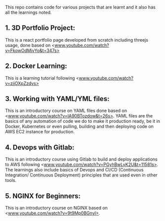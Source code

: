 This repo contains code for various projects that are learnt and it also has all the learnings noted.

## 1. 3D Portfolio Project:

This is a react portfolio page developed from scratch including threejs usage, done based on 
<www.youtube.com/watch?v=FkowOdMjvYo&t=347s>

## 2. Docker Learning:

This is a learning tutorial following <www.youtube.com/watch?v=zijOXpZzdvs>

## 3. Working with YAML/YML files:

This is an introductory course on YAML files done based on <www.youtube.com/watch?v=IA90BTozdow&t=26s>. YAML files are the basics of any automation of code we do to make it production ready, be it in Docker, Kubernetes or even pulling, building and then deploying code on AWS EC2 instance for production.

## 4. Devops with Gitlab:

This is an introductory course using Gitlab to build and deploy applications to AWS following <www.youtube.com/watch?v=PGyhBwLyK2U&t=11581s>. The learnings also include basics of Devops and CI/CD (Continuous Integration/ Continuous Deployment) principles that are used even in other tools.

## 5. NGINX for Beginners:

This is an introductory course on NGINX based on <www.youtube.com/watch?v=9t9Mp0BGnyI>.
